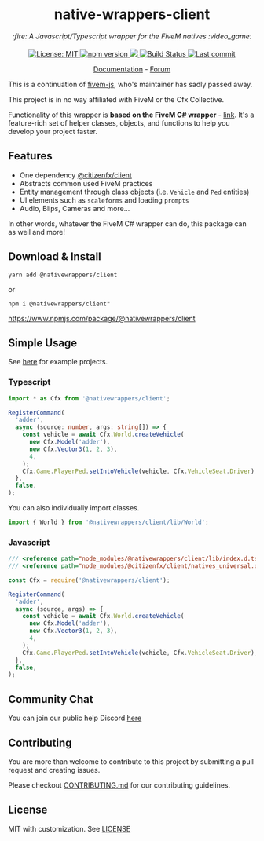 <h1 align="center">native-wrappers-client</h1>

<p align="center">
  <i>:fire: A Javascript/Typescript wrapper for the FiveM natives :video_game:</i>
  <br>
  <br>
  <a href="https://github.com/AvarianKnight/native-wrappers-client/blob/master/LICENSE">
    <img src="https://img.shields.io/badge/License-MIT-blue.svg?style=flat" alt="License: MIT">
  </a>
  <a href="https://www.npmjs.com/package/@nativewrappers/client">
    <img src="https://img.shields.io/npm/v/@nativewrappers/client?style=flat" alt="npm version">
  </a>
  <a href="https://www.npmjs.com/package/@nativewrappers/client">
    <img src="https://img.shields.io/npm/dm/@nativewrappers/client?style=flat">
  </a>
  <a href="https://circleci.com/gh/AvarianKnight/@nativewrappers/client">
    <img src="https://img.shields.io/circleci/build/github/AvarianKnight/@nativewrappers/client" alt="Build Status">
  </a>
  <a href="https://github.com/AvarianKnight/native-wrappers-client/commits/master">
    <img src="https://img.shields.io/github/last-commit/AvarianKnight/native-wrappers-client.svg?style=flat" alt="Last commit">
  </a>
  <!-- <a href="https://discord.d0p3t.nl">
    <img src="https://img.shields.io/discord/330910293934997504?label=Discord" alt="Discord">
  </a> -->
</p>

<p align="center">
  <a href="https://fivemjs.avarian.dev/">Documentation</a>
  -
  <a href="https://forum.fivem.net/t/fivem-js-v1-3-2-javascript-typescript-wrapper-now-with-menu-class-nativeui/268640">Forum</a>
  <!-- - -->
  <!-- <a href="https://discord.d0p3t.nl">Discord</a> -->
</p>

This is a continuation of [fivem-js](https://github.com/d0p3t/fivem-js), who's maintainer has sadly passed away.

This project is in no way affiliated with FiveM or the Cfx Collective.

Functionality of this wrapper is **based on the FiveM C# wrapper** - [link](https://github.com/citizenfx/fivem/tree/master/code/client/clrcore/External). It's a feature-rich set of helper classes, objects, and functions to help you develop your project faster.

## Features

- One dependency [@citizenfx/client](https://www.npmjs.com/package/@citizenfx/client)
- Abstracts common used FiveM practices
- Entity management through class objects (i.e. `Vehicle` and `Ped` entities)
- UI elements such as `scaleforms` and loading `prompts`
- Audio, Blips, Cameras and more...

In other words, whatever the FiveM C# wrapper can do, this package can as well and more!

## Download & Install

`yarn add @nativewrappers/client`

or

`npm i @nativewrappers/client"`

https://www.npmjs.com/package/@nativewrappers/client


## Simple Usage

See [here](https://github.com/AvarianKnight/native-wrappers-client/tree/master/examples) for example projects.

### Typescript

```typescript
import * as Cfx from '@nativewrappers/client';

RegisterCommand(
  'adder',
  async (source: number, args: string[]) => {
    const vehicle = await Cfx.World.createVehicle(
      new Cfx.Model('adder'),
      new Cfx.Vector3(1, 2, 3),
      4,
    );
    Cfx.Game.PlayerPed.setIntoVehicle(vehicle, Cfx.VehicleSeat.Driver);
  },
  false,
);
```

You can also individually import classes.

```typescript
import { World } from '@nativewrappers/client/lib/World';
```

### Javascript

```js
/// <reference path="node_modules/@nativewrappers/client/lib/index.d.ts"/>
/// <reference path="node_modules/@citizenfx/client/natives_universal.d.ts"/>

const Cfx = require('@nativewrappers/client');

RegisterCommand(
  'adder',
  async (source, args) => {
    const vehicle = await Cfx.World.createVehicle(
      new Cfx.Model('adder'),
      new Cfx.Vector3(1, 2, 3),
      4,
    );
    Cfx.Game.PlayerPed.setIntoVehicle(vehicle, Cfx.VehicleSeat.Driver);
  },
  false,
);
```

## Community Chat

You can join our public help Discord [here](https://discord.d0p3t.nl)

## Contributing

You are more than welcome to contribute to this project by submitting a pull request and creating issues.

Please checkout [CONTRIBUTING.md](./CONTRIBUTING.md) for our contributing guidelines.

## License

MIT with customization. See [LICENSE](https://github.com/AvarianKnight/native-wrappers-client/blob/master/LICENSE)
